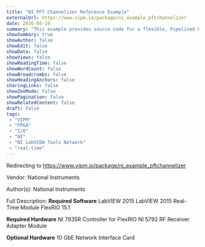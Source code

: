 ```yaml
---
title: "NI PFT Channelizer Reference Example"
externalUrl: https://www.vipm.io/package/ni_example_pftchannelizer
date: 2016-05-19
summary: "This example provides source code for a flexible, Pipelined Frequency Transform (PFT) based channelizer reference application. The example provides support for the NI 7935R Controller for FlexRIO with the NI 5792 FlexRIO Adapter Module. Support for additional devices may be added in future releases. The reference example provides desktop and real-time source code. The FPGA source is available upon request."
showSummary: true
showAuthor: false
showEdit: false
showData: false
showViews: false
showReadingTime: false
showWordCount: false
showBreadcrumbs: false
showHeadingAnchors: false
sharingLinks: false
showZenMode: false
showPagination: false
showRelatedContent: false
draft: false
tags:
 - "VIPM"
 - "FPGA"
 - "I/O"
 - "NI"
 - "NI LabVIEW Tools Network"
 - "real-time"
---
```


Redirecting to https://www.vipm.io/package/ni_example_pftchannelizer

Vendor: National Instruments

Author(s): National Instruments
 
Full Description:
**Required Software**
LabVIEW 2015
LabVIEW 2015 Real-Time Module
FlexRIO 15.1

**Required Hardware**
NI 7935R Controller for FlexRIO
NI 5792 RF Receiver Adapter Module

**Optional Hardware**
10 GbE Network Interface Card